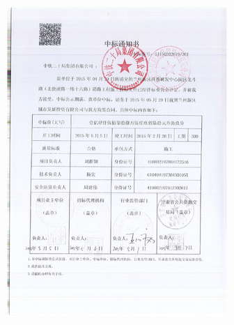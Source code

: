 ![image](https://github.com/shywsad/zhongbiaotongzhi/blob/master/4%E4%B8%AD%E6%A0%87%E9%80%9A%E7%9F%A5%E4%B9%A6.jpg)
